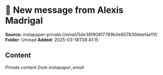 # 💬 New message from Alexis Madrigal

**Source:** instapaper-private://email/5de38f80817789b0e807839deefae11f/
**Folder:** Unread
**Added:** 2025-03-18T08:41:15




## Content
*Private content from instapaper_email*
